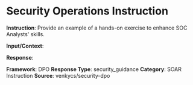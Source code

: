 # Security Operations Instruction

**Instruction**: Provide an example of a hands-on exercise to enhance SOC Analysts' skills.

**Input/Context**: 

**Response**: 

**Framework**: DPO
**Response Type**: security_guidance
**Category**: SOAR Instruction
**Source**: venkycs/security-dpo
